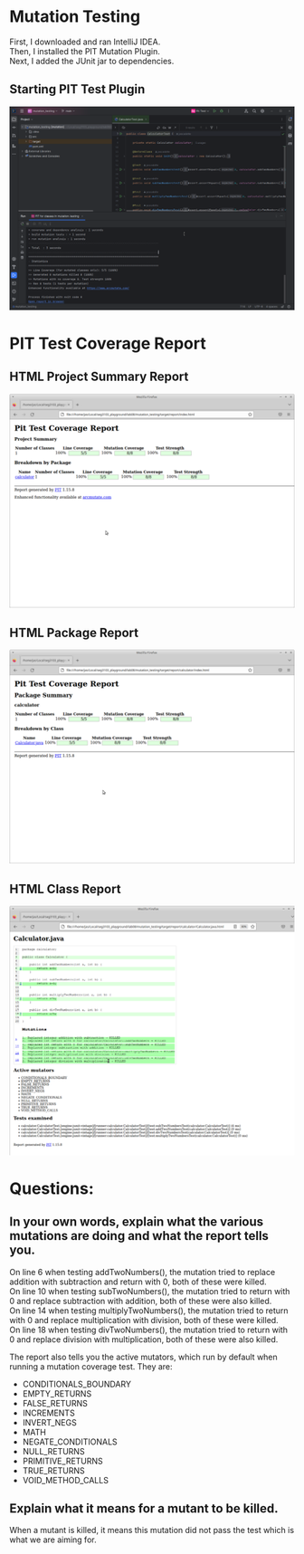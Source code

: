 # Mutation Testing

First, I downloaded and ran IntelliJ IDEA.  
Then, I installed the PIT Mutation Plugin.  
Next, I added the JUnit jar to dependencies.

## Starting PIT Test Plugin

![PIT Test](assets/startPIT.png)

# PIT Test Coverage Report

## HTML Project Summary Report

![HTML Project](assets/PIT1.png)

## HTML Package Report

![HTML Package](assets/PIT2.png)

## HTML Class Report

![HTML Class](assets/PIT3.png)

# Questions:

## In your own words, explain what the various mutations are doing and what the report tells you.

On line 6 when testing addTwoNumbers(), the mutation tried to replace addition with subtraction and return with 0, both of these were killed.  
On line 10 when testing subTwoNumbers(), the mutation tried to return with 0 and replace subtraction with addition, both of these were also killed.  
On line 14 when testing multiplyTwoNumbers(), the mutation tried to return with 0 and replace multiplication with division, both of these were killed.  
On line 18 when testing divTwoNumbers(), the mutation tried to return with 0 and replace division with multiplication, both of these were also killed.

The report also tells you the active mutators, which run by default when running a mutation coverage test. They are:  

- CONDITIONALS_BOUNDARY
- EMPTY_RETURNS
- FALSE_RETURNS
- INCREMENTS
- INVERT_NEGS
- MATH
- NEGATE_CONDITIONALS
- NULL_RETURNS
- PRIMITIVE_RETURNS
- TRUE_RETURNS
- VOID_METHOD_CALLS


## Explain what it means for a mutant to be killed.

When a mutant is killed, it means this mutation did not pass the test which is what we are aiming for.